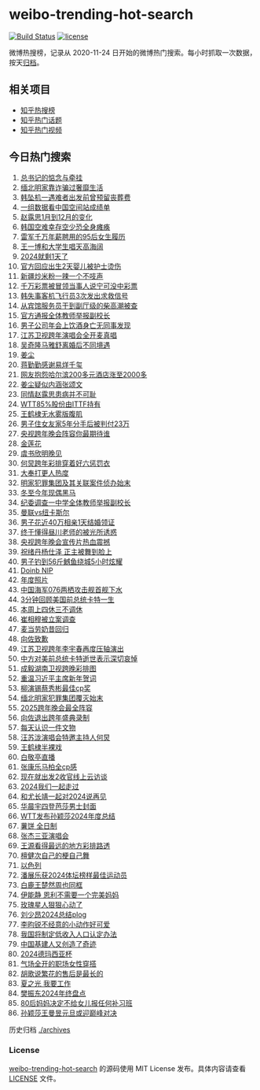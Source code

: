 # weibo-trending-hot-search

[![Build Status](https://github.com/justjavac/weibo-trending-hot-search/workflows/ci/badge.svg?branch=master)](https://github.com/justjavac/weibo-trending-hot-search/actions)
[![license](https://img.shields.io/github/license/justjavac/weibo-trending-hot-search)](https://github.com/justjavac/weibo-trending-hot-search/blob/master/LICENSE)

微博热搜榜，记录从 2020-11-24 日开始的微博热门搜索。每小时抓取一次数据，按天[归档](./archives)。

## 相关项目

- [知乎热搜榜](https://github.com/justjavac/zhihu-trending-top-search)
- [知乎热门话题](https://github.com/justjavac/zhihu-trending-hot-questions)
- [知乎热门视频](https://github.com/justjavac/zhihu-trending-hot-video)

## 今日热门搜索

<!-- BEGIN -->
<!-- 最后更新时间 Tue Dec 31 2024 05:13:05 GMT+0800 (China Standard Time) -->

1. [总书记的惦念与牵挂](https://s.weibo.com//weibo?q=%23%E6%80%BB%E4%B9%A6%E8%AE%B0%E7%9A%84%E6%83%A6%E5%BF%B5%E4%B8%8E%E7%89%B5%E6%8C%82%23&Refer=new_time)
1. [缅北明家靠诈骗过奢靡生活](https://s.weibo.com//weibo?q=%23%E7%BC%85%E5%8C%97%E6%98%8E%E5%AE%B6%E9%9D%A0%E8%AF%88%E9%AA%97%E8%BF%87%E5%A5%A2%E9%9D%A1%E7%94%9F%E6%B4%BB%23&t=31&band_rank=10&Refer=top)
1. [韩坠机一遇难者出发前曾预留丧葬费](https://s.weibo.com//weibo?q=%23%E9%9F%A9%E5%9D%A0%E6%9C%BA%E4%B8%80%E9%81%87%E9%9A%BE%E8%80%85%E5%87%BA%E5%8F%91%E5%89%8D%E6%9B%BE%E9%A2%84%E7%95%99%E4%B8%A7%E8%91%AC%E8%B4%B9%23&t=31&band_rank=2&Refer=top)
1. [一组数据看中国空间站成绩单](https://s.weibo.com//weibo?q=%23%E4%B8%80%E7%BB%84%E6%95%B0%E6%8D%AE%E7%9C%8B%E4%B8%AD%E5%9B%BD%E7%A9%BA%E9%97%B4%E7%AB%99%E6%88%90%E7%BB%A9%E5%8D%95%23&t=31&band_rank=3&Refer=top)
1. [赵露思1月到12月的变化](https://s.weibo.com//weibo?q=%23%E8%B5%B5%E9%9C%B2%E6%80%9D1%E6%9C%88%E5%88%B012%E6%9C%88%E7%9A%84%E5%8F%98%E5%8C%96%23&t=31&band_rank=26&Refer=top)
1. [韩国空难幸存空少恐全身瘫痪](https://s.weibo.com//weibo?q=%23%E9%9F%A9%E5%9B%BD%E7%A9%BA%E9%9A%BE%E5%B9%B8%E5%AD%98%E7%A9%BA%E5%B0%91%E6%81%90%E5%85%A8%E8%BA%AB%E7%98%AB%E7%97%AA%23&t=31&band_rank=5&Refer=top)
1. [雷军千万年薪聘用的95后女生履历](https://s.weibo.com//weibo?q=%23%E9%9B%B7%E5%86%9B%E5%8D%83%E4%B8%87%E5%B9%B4%E8%96%AA%E8%81%98%E7%94%A8%E7%9A%8495%E5%90%8E%E5%A5%B3%E7%94%9F%E5%B1%A5%E5%8E%86%23&t=31&band_rank=16&Refer=top)
1. [王一博和大学生唱天高海阔](https://s.weibo.com//weibo?q=%23%E7%8E%8B%E4%B8%80%E5%8D%9A%E5%92%8C%E5%A4%A7%E5%AD%A6%E7%94%9F%E5%94%B1%E5%A4%A9%E9%AB%98%E6%B5%B7%E9%98%94%23&t=31&band_rank=7&Refer=top)
1. [2024就剩1天了](https://s.weibo.com//weibo?q=%232024%E5%B0%B1%E5%89%A91%E5%A4%A9%E4%BA%86%23&t=31&band_rank=30&Refer=top)
1. [官方回应出生2天婴儿被护士烫伤](https://s.weibo.com//weibo?q=%23%E5%AE%98%E6%96%B9%E5%9B%9E%E5%BA%94%E5%87%BA%E7%94%9F2%E5%A4%A9%E5%A9%B4%E5%84%BF%E8%A2%AB%E6%8A%A4%E5%A3%AB%E7%83%AB%E4%BC%A4%23&t=31&band_rank=9&Refer=top)
1. [新疆炒米粉一辣一个不吱声](https://s.weibo.com//weibo?q=%23%E6%96%B0%E7%96%86%E7%82%92%E7%B1%B3%E7%B2%89%E4%B8%80%E8%BE%A3%E4%B8%80%E4%B8%AA%E4%B8%8D%E5%90%B1%E5%A3%B0%23&t=31&band_rank=10&Refer=top)
1. [千万彩票被冒领当事人说宁可没中彩票](https://s.weibo.com//weibo?q=%23%E5%8D%83%E4%B8%87%E5%BD%A9%E7%A5%A8%E8%A2%AB%E5%86%92%E9%A2%86%E5%BD%93%E4%BA%8B%E4%BA%BA%E8%AF%B4%E5%AE%81%E5%8F%AF%E6%B2%A1%E4%B8%AD%E5%BD%A9%E7%A5%A8%23&t=31&band_rank=36&Refer=top)
1. [韩失事客机飞行员3次发出求救信号](https://s.weibo.com//weibo?q=%23%E9%9F%A9%E5%A4%B1%E4%BA%8B%E5%AE%A2%E6%9C%BA%E9%A3%9E%E8%A1%8C%E5%91%983%E6%AC%A1%E5%8F%91%E5%87%BA%E6%B1%82%E6%95%91%E4%BF%A1%E5%8F%B7%23&t=31&band_rank=14&Refer=top)
1. [从宾馆服务员干到副厅级的柴高潮被查](https://s.weibo.com//weibo?q=%23%E4%BB%8E%E5%AE%BE%E9%A6%86%E6%9C%8D%E5%8A%A1%E5%91%98%E5%B9%B2%E5%88%B0%E5%89%AF%E5%8E%85%E7%BA%A7%E7%9A%84%E6%9F%B4%E9%AB%98%E6%BD%AE%E8%A2%AB%E6%9F%A5%23&t=31&band_rank=6&Refer=top)
1. [官方通报全体教师举报副校长](https://s.weibo.com//weibo?q=%23%E5%AE%98%E6%96%B9%E9%80%9A%E6%8A%A5%E5%85%A8%E4%BD%93%E6%95%99%E5%B8%88%E4%B8%BE%E6%8A%A5%E5%89%AF%E6%A0%A1%E9%95%BF%23&t=31&band_rank=14&Refer=top)
1. [男子公司年会上饮酒身亡无同事发现](https://s.weibo.com//weibo?q=%23%E7%94%B7%E5%AD%90%E5%85%AC%E5%8F%B8%E5%B9%B4%E4%BC%9A%E4%B8%8A%E9%A5%AE%E9%85%92%E8%BA%AB%E4%BA%A1%E6%97%A0%E5%90%8C%E4%BA%8B%E5%8F%91%E7%8E%B0%23&t=31&band_rank=19&Refer=top)
1. [江苏卫视跨年演唱会全开麦真唱](https://s.weibo.com//weibo?q=%23%E6%B1%9F%E8%8B%8F%E5%8D%AB%E8%A7%86%E8%B7%A8%E5%B9%B4%E6%BC%94%E5%94%B1%E4%BC%9A%E5%85%A8%E5%BC%80%E9%BA%A6%E7%9C%9F%E5%94%B1%23&t=31&band_rank=30&Refer=top)
1. [吴奇隆马雅舒离婚后不同境遇](https://s.weibo.com//weibo?q=%23%E5%90%B4%E5%A5%87%E9%9A%86%E9%A9%AC%E9%9B%85%E8%88%92%E7%A6%BB%E5%A9%9A%E5%90%8E%E4%B8%8D%E5%90%8C%E5%A2%83%E9%81%87%23&t=31&band_rank=21&Refer=top)
1. [姜尘](https://s.weibo.com//weibo?q=%E5%A7%9C%E5%B0%98&t=31&band_rank=24&Refer=top)
1. [蒋勤勤感谢易烊千玺](https://s.weibo.com//weibo?q=%23%E8%92%8B%E5%8B%A4%E5%8B%A4%E6%84%9F%E8%B0%A2%E6%98%93%E7%83%8A%E5%8D%83%E7%8E%BA%23&t=31&band_rank=31&Refer=top)
1. [网友抱怨哈尔滨200多元酒店涨至2000多](https://s.weibo.com//weibo?q=%23%E7%BD%91%E5%8F%8B%E6%8A%B1%E6%80%A8%E5%93%88%E5%B0%94%E6%BB%A8200%E5%A4%9A%E5%85%83%E9%85%92%E5%BA%97%E6%B6%A8%E8%87%B32000%E5%A4%9A%23&t=31&band_rank=18&Refer=top)
1. [姜尘疑似内涵张颂文](https://s.weibo.com//weibo?q=%23%E5%A7%9C%E5%B0%98%E7%96%91%E4%BC%BC%E5%86%85%E6%B6%B5%E5%BC%A0%E9%A2%82%E6%96%87%23&t=31&band_rank=1&Refer=top)
1. [同情赵露思患病并不可耻](https://s.weibo.com//weibo?q=%23%E5%90%8C%E6%83%85%E8%B5%B5%E9%9C%B2%E6%80%9D%E6%82%A3%E7%97%85%E5%B9%B6%E4%B8%8D%E5%8F%AF%E8%80%BB%23&t=31&band_rank=4&Refer=top)
1. [WTT85%股份由ITTF持有](https://s.weibo.com//weibo?q=%23WTT85%25%E8%82%A1%E4%BB%BD%E7%94%B1ITTF%E6%8C%81%E6%9C%89%23&t=31&band_rank=23&Refer=top)
1. [王鹤棣无水雾版腹肌](https://s.weibo.com//weibo?q=%23%E7%8E%8B%E9%B9%A4%E6%A3%A3%E6%97%A0%E6%B0%B4%E9%9B%BE%E7%89%88%E8%85%B9%E8%82%8C%23&t=31&band_rank=20&Refer=top)
1. [男子住女友家5年分手后被判付23万](https://s.weibo.com//weibo?q=%23%E7%94%B7%E5%AD%90%E4%BD%8F%E5%A5%B3%E5%8F%8B%E5%AE%B65%E5%B9%B4%E5%88%86%E6%89%8B%E5%90%8E%E8%A2%AB%E5%88%A4%E4%BB%9823%E4%B8%87%23&t=31&band_rank=38&Refer=top)
1. [央视跨年晚会阵容你最期待谁](https://s.weibo.com//weibo?q=%23%E5%A4%AE%E8%A7%86%E8%B7%A8%E5%B9%B4%E6%99%9A%E4%BC%9A%E9%98%B5%E5%AE%B9%E4%BD%A0%E6%9C%80%E6%9C%9F%E5%BE%85%E8%B0%81%23&t=31&band_rank=8&Refer=top)
1. [金莲花](https://s.weibo.com//weibo?q=%E9%87%91%E8%8E%B2%E8%8A%B1&t=31&band_rank=37&Refer=top)
1. [虞书欣明晚见](https://s.weibo.com//weibo?q=%23%E8%99%9E%E4%B9%A6%E6%AC%A3%E6%98%8E%E6%99%9A%E8%A7%81%23&t=31&band_rank=23&Refer=top)
1. [何炅跨年彩排穿着好六惩罚衣](https://s.weibo.com//weibo?q=%23%E4%BD%95%E7%82%85%E8%B7%A8%E5%B9%B4%E5%BD%A9%E6%8E%92%E7%A9%BF%E7%9D%80%E5%A5%BD%E5%85%AD%E6%83%A9%E7%BD%9A%E8%A1%A3%23&t=31&band_rank=13&Refer=top)
1. [大奉打更人热度](https://s.weibo.com//weibo?q=%E5%A4%A7%E5%A5%89%E6%89%93%E6%9B%B4%E4%BA%BA%E7%83%AD%E5%BA%A6&t=31&band_rank=15&Refer=top)
1. [明家犯罪集团及其关联案件侦办始末](https://s.weibo.com//weibo?q=%23%E6%98%8E%E5%AE%B6%E7%8A%AF%E7%BD%AA%E9%9B%86%E5%9B%A2%E5%8F%8A%E5%85%B6%E5%85%B3%E8%81%94%E6%A1%88%E4%BB%B6%E4%BE%A6%E5%8A%9E%E5%A7%8B%E6%9C%AB%23&t=31&band_rank=10&Refer=top)
1. [冬至今年现偶黑马](https://s.weibo.com//weibo?q=%E5%86%AC%E8%87%B3%E4%BB%8A%E5%B9%B4%E7%8E%B0%E5%81%B6%E9%BB%91%E9%A9%AC&t=31&band_rank=11&Refer=top)
1. [纪委调查一中学全体教师举报副校长](https://s.weibo.com//weibo?q=%23%E7%BA%AA%E5%A7%94%E8%B0%83%E6%9F%A5%E4%B8%80%E4%B8%AD%E5%AD%A6%E5%85%A8%E4%BD%93%E6%95%99%E5%B8%88%E4%B8%BE%E6%8A%A5%E5%89%AF%E6%A0%A1%E9%95%BF%23&t=31&band_rank=25&Refer=top)
1. [曼联vs纽卡斯尔](https://s.weibo.com//weibo?q=%23%E6%9B%BC%E8%81%94vs%E7%BA%BD%E5%8D%A1%E6%96%AF%E5%B0%94%23&t=31&band_rank=41&Refer=top)
1. [男子花近40万相亲1天结婚领证](https://s.weibo.com//weibo?q=%23%E7%94%B7%E5%AD%90%E8%8A%B1%E8%BF%9140%E4%B8%87%E7%9B%B8%E4%BA%B21%E5%A4%A9%E7%BB%93%E5%A9%9A%E9%A2%86%E8%AF%81%23&t=31&band_rank=29&Refer=top)
1. [终于懂得昼川老师的被光所诱惑](https://s.weibo.com//weibo?q=%E7%BB%88%E4%BA%8E%E6%87%82%E5%BE%97%E6%98%BC%E5%B7%9D%E8%80%81%E5%B8%88%E7%9A%84%E8%A2%AB%E5%85%89%E6%89%80%E8%AF%B1%E6%83%91&t=31&band_rank=23&Refer=top)
1. [央视跨年晚会宣传片热血震撼](https://s.weibo.com//weibo?q=%23%E5%A4%AE%E8%A7%86%E8%B7%A8%E5%B9%B4%E6%99%9A%E4%BC%9A%E5%AE%A3%E4%BC%A0%E7%89%87%E7%83%AD%E8%A1%80%E9%9C%87%E6%92%BC%23&t=31&band_rank=31&Refer=top)
1. [祝绪丹杨仕泽 正主被舞到脸上](https://s.weibo.com//weibo?q=%E7%A5%9D%E7%BB%AA%E4%B8%B9%E6%9D%A8%E4%BB%95%E6%B3%BD%20%E6%AD%A3%E4%B8%BB%E8%A2%AB%E8%88%9E%E5%88%B0%E8%84%B8%E4%B8%8A&t=31&band_rank=22&Refer=top)
1. [男子钓到56斤鳡鱼绕城5小时炫耀](https://s.weibo.com//weibo?q=%23%E7%94%B7%E5%AD%90%E9%92%93%E5%88%B056%E6%96%A4%E9%B3%A1%E9%B1%BC%E7%BB%95%E5%9F%8E5%E5%B0%8F%E6%97%B6%E7%82%AB%E8%80%80%23&t=31&band_rank=39&Refer=top)
1. [Doinb NIP](https://s.weibo.com//weibo?q=Doinb%20NIP&t=31&band_rank=34&Refer=top)
1. [年度照片](https://s.weibo.com//weibo?q=%E5%B9%B4%E5%BA%A6%E7%85%A7%E7%89%87&t=31&band_rank=20&Refer=top)
1. [中国海军076两栖攻击舰首舰下水](https://s.weibo.com//weibo?q=%23%E4%B8%AD%E5%9B%BD%E6%B5%B7%E5%86%9B076%E4%B8%A4%E6%A0%96%E6%94%BB%E5%87%BB%E8%88%B0%E9%A6%96%E8%88%B0%E4%B8%8B%E6%B0%B4%23&t=31&band_rank=10&Refer=top)
1. [3分钟回顾美国前总统卡特一生](https://s.weibo.com//weibo?q=%233%E5%88%86%E9%92%9F%E5%9B%9E%E9%A1%BE%E7%BE%8E%E5%9B%BD%E5%89%8D%E6%80%BB%E7%BB%9F%E5%8D%A1%E7%89%B9%E4%B8%80%E7%94%9F%23&t=31&band_rank=43&Refer=top)
1. [本周上四休三不调休](https://s.weibo.com//weibo?q=%23%E6%9C%AC%E5%91%A8%E4%B8%8A%E5%9B%9B%E4%BC%91%E4%B8%89%E4%B8%8D%E8%B0%83%E4%BC%91%23&t=31&band_rank=20&Refer=top)
1. [崔相穆被立案调查](https://s.weibo.com//weibo?q=%23%E5%B4%94%E7%9B%B8%E7%A9%86%E8%A2%AB%E7%AB%8B%E6%A1%88%E8%B0%83%E6%9F%A5%23&t=31&band_rank=45&Refer=top)
1. [麦当劳奶昔回归](https://s.weibo.com//weibo?q=%E9%BA%A6%E5%BD%93%E5%8A%B3%E5%A5%B6%E6%98%94%E5%9B%9E%E5%BD%92&t=31&band_rank=17&Refer=top)
1. [向佐致歉](https://s.weibo.com//weibo?q=%23%E5%90%91%E4%BD%90%E8%87%B4%E6%AD%89%23&t=31&band_rank=44&Refer=top)
1. [江苏卫视跨年李宇春再度压轴演出](https://s.weibo.com//weibo?q=%23%E6%B1%9F%E8%8B%8F%E5%8D%AB%E8%A7%86%E8%B7%A8%E5%B9%B4%E6%9D%8E%E5%AE%87%E6%98%A5%E5%86%8D%E5%BA%A6%E5%8E%8B%E8%BD%B4%E6%BC%94%E5%87%BA%23&t=31&band_rank=28&Refer=top)
1. [中方对美前总统卡特逝世表示深切哀悼](https://s.weibo.com//weibo?q=%23%E4%B8%AD%E6%96%B9%E5%AF%B9%E7%BE%8E%E5%89%8D%E6%80%BB%E7%BB%9F%E5%8D%A1%E7%89%B9%E9%80%9D%E4%B8%96%E8%A1%A8%E7%A4%BA%E6%B7%B1%E5%88%87%E5%93%80%E6%82%BC%23&t=31&band_rank=26&Refer=top)
1. [成毅湖南卫视跨晚彩排图](https://s.weibo.com//weibo?q=%23%E6%88%90%E6%AF%85%E6%B9%96%E5%8D%97%E5%8D%AB%E8%A7%86%E8%B7%A8%E6%99%9A%E5%BD%A9%E6%8E%92%E5%9B%BE%23&t=31&band_rank=50&Refer=top)
1. [重温习近平主席新年贺词](https://s.weibo.com//weibo?q=%23%E9%87%8D%E6%B8%A9%E4%B9%A0%E8%BF%91%E5%B9%B3%E4%B8%BB%E5%B8%AD%E6%96%B0%E5%B9%B4%E8%B4%BA%E8%AF%8D%23&Refer=new_time)
1. [柳演锡蔡秀彬最佳cp奖](https://s.weibo.com//weibo?q=%23%E6%9F%B3%E6%BC%94%E9%94%A1%E8%94%A1%E7%A7%80%E5%BD%AC%E6%9C%80%E4%BD%B3cp%E5%A5%96%23&t=31&band_rank=12&Refer=top)
1. [缅北明家犯罪集团覆灭始末](https://s.weibo.com//weibo?q=%23%E7%BC%85%E5%8C%97%E6%98%8E%E5%AE%B6%E7%8A%AF%E7%BD%AA%E9%9B%86%E5%9B%A2%E8%A6%86%E7%81%AD%E5%A7%8B%E6%9C%AB%23&t=31&band_rank=32&Refer=top)
1. [2025跨年晚会最全阵容](https://s.weibo.com//weibo?q=%232025%E8%B7%A8%E5%B9%B4%E6%99%9A%E4%BC%9A%E6%9C%80%E5%85%A8%E9%98%B5%E5%AE%B9%23&t=31&band_rank=32&Refer=top)
1. [向佐退出跨年盛典录制](https://s.weibo.com//weibo?q=%23%E5%90%91%E4%BD%90%E9%80%80%E5%87%BA%E8%B7%A8%E5%B9%B4%E7%9B%9B%E5%85%B8%E5%BD%95%E5%88%B6%23&t=31&band_rank=48&Refer=top)
1. [每天认识一件文物](https://s.weibo.com//weibo?q=%23%E6%AF%8F%E5%A4%A9%E8%AE%A4%E8%AF%86%E4%B8%80%E4%BB%B6%E6%96%87%E7%89%A9%23&t=31&band_rank=49&Refer=top)
1. [汪苏泷演唱会特邀主持人何炅](https://s.weibo.com//weibo?q=%23%E6%B1%AA%E8%8B%8F%E6%B3%B7%E6%BC%94%E5%94%B1%E4%BC%9A%E7%89%B9%E9%82%80%E4%B8%BB%E6%8C%81%E4%BA%BA%E4%BD%95%E7%82%85%23&t=31&band_rank=33&Refer=top)
1. [王鹤棣半裸戏](https://s.weibo.com//weibo?q=%E7%8E%8B%E9%B9%A4%E6%A3%A3%E5%8D%8A%E8%A3%B8%E6%88%8F&t=31&band_rank=32&Refer=top)
1. [白敬亭直播](https://s.weibo.com//weibo?q=%E7%99%BD%E6%95%AC%E4%BA%AD%E7%9B%B4%E6%92%AD&t=31&band_rank=27&Refer=top)
1. [张康乐马柏全cp感](https://s.weibo.com//weibo?q=%E5%BC%A0%E5%BA%B7%E4%B9%90%E9%A9%AC%E6%9F%8F%E5%85%A8cp%E6%84%9F&t=31&band_rank=33&Refer=top)
1. [现在就出发2收官线上云访谈](https://s.weibo.com//weibo?q=%23%E7%8E%B0%E5%9C%A8%E5%B0%B1%E5%87%BA%E5%8F%912%E6%94%B6%E5%AE%98%E7%BA%BF%E4%B8%8A%E4%BA%91%E8%AE%BF%E8%B0%88%23&t=31&band_rank=42&Refer=top)
1. [2024我们一起走过](https://s.weibo.com//weibo?q=%232024%E6%88%91%E4%BB%AC%E4%B8%80%E8%B5%B7%E8%B5%B0%E8%BF%87%23&t=31&band_rank=48&Refer=top)
1. [和尤长靖一起对2024说再见](https://s.weibo.com//weibo?q=%23%E5%92%8C%E5%B0%A4%E9%95%BF%E9%9D%96%E4%B8%80%E8%B5%B7%E5%AF%B92024%E8%AF%B4%E5%86%8D%E8%A7%81%23&t=31&band_rank=47&Refer=top)
1. [华晨宇四登芭莎男士封面](https://s.weibo.com//weibo?q=%23%E5%8D%8E%E6%99%A8%E5%AE%87%E5%9B%9B%E7%99%BB%E8%8A%AD%E8%8E%8E%E7%94%B7%E5%A3%AB%E5%B0%81%E9%9D%A2%23&t=31&band_rank=29&Refer=top)
1. [WTT发布孙颖莎2024年度总结](https://s.weibo.com//weibo?q=%23WTT%E5%8F%91%E5%B8%83%E5%AD%99%E9%A2%96%E8%8E%8E2024%E5%B9%B4%E5%BA%A6%E6%80%BB%E7%BB%93%23&t=31&band_rank=25&Refer=top)
1. [薯饼 全日制](https://s.weibo.com//weibo?q=%E8%96%AF%E9%A5%BC%20%E5%85%A8%E6%97%A5%E5%88%B6&t=31&band_rank=20&Refer=top)
1. [张杰三亚演唱会](https://s.weibo.com//weibo?q=%23%E5%BC%A0%E6%9D%B0%E4%B8%89%E4%BA%9A%E6%BC%94%E5%94%B1%E4%BC%9A%23&t=31&band_rank=46&Refer=top)
1. [王源看得最远的地方彩排路透](https://s.weibo.com//weibo?q=%23%E7%8E%8B%E6%BA%90%E7%9C%8B%E5%BE%97%E6%9C%80%E8%BF%9C%E7%9A%84%E5%9C%B0%E6%96%B9%E5%BD%A9%E6%8E%92%E8%B7%AF%E9%80%8F%23&t=31&band_rank=48&Refer=top)
1. [檀健次自己的梗自己舞](https://s.weibo.com//weibo?q=%23%E6%AA%80%E5%81%A5%E6%AC%A1%E8%87%AA%E5%B7%B1%E7%9A%84%E6%A2%97%E8%87%AA%E5%B7%B1%E8%88%9E%23&t=31&band_rank=49&Refer=top)
1. [以色列](https://s.weibo.com//weibo?q=%E4%BB%A5%E8%89%B2%E5%88%97&t=31&band_rank=49&Refer=top)
1. [潘展乐获2024体坛榜样最佳运动员](https://s.weibo.com//weibo?q=%23%E6%BD%98%E5%B1%95%E4%B9%90%E8%8E%B72024%E4%BD%93%E5%9D%9B%E6%A6%9C%E6%A0%B7%E6%9C%80%E4%BD%B3%E8%BF%90%E5%8A%A8%E5%91%98%23&t=31&band_rank=25&Refer=top)
1. [白鹿王楚然周也同框](https://s.weibo.com//weibo?q=%23%E7%99%BD%E9%B9%BF%E7%8E%8B%E6%A5%9A%E7%84%B6%E5%91%A8%E4%B9%9F%E5%90%8C%E6%A1%86%23&t=31&band_rank=41&Refer=top)
1. [伊能静 恩利不需要一个完美妈妈](https://s.weibo.com//weibo?q=%E4%BC%8A%E8%83%BD%E9%9D%99%20%E6%81%A9%E5%88%A9%E4%B8%8D%E9%9C%80%E8%A6%81%E4%B8%80%E4%B8%AA%E5%AE%8C%E7%BE%8E%E5%A6%88%E5%A6%88&t=31&band_rank=42&Refer=top)
1. [玫瑰星人狠狠心动了](https://s.weibo.com//weibo?q=%E7%8E%AB%E7%91%B0%E6%98%9F%E4%BA%BA%E7%8B%A0%E7%8B%A0%E5%BF%83%E5%8A%A8%E4%BA%86&t=31&band_rank=36&Refer=top)
1. [刘少昂2024总结plog](https://s.weibo.com//weibo?q=%E5%88%98%E5%B0%91%E6%98%822024%E6%80%BB%E7%BB%93plog&t=31&band_rank=44&Refer=top)
1. [李昀锐不经意的小动作好可爱](https://s.weibo.com//weibo?q=%23%E6%9D%8E%E6%98%80%E9%94%90%E4%B8%8D%E7%BB%8F%E6%84%8F%E7%9A%84%E5%B0%8F%E5%8A%A8%E4%BD%9C%E5%A5%BD%E5%8F%AF%E7%88%B1%23&t=31&band_rank=45&Refer=top)
1. [我国将制定低收入人口认定办法](https://s.weibo.com//weibo?q=%23%E6%88%91%E5%9B%BD%E5%B0%86%E5%88%B6%E5%AE%9A%E4%BD%8E%E6%94%B6%E5%85%A5%E4%BA%BA%E5%8F%A3%E8%AE%A4%E5%AE%9A%E5%8A%9E%E6%B3%95%23&t=31&band_rank=35&Refer=top)
1. [中国基建人又创造了奇迹](https://s.weibo.com//weibo?q=%23%E4%B8%AD%E5%9B%BD%E5%9F%BA%E5%BB%BA%E4%BA%BA%E5%8F%88%E5%88%9B%E9%80%A0%E4%BA%86%E5%A5%87%E8%BF%B9%23&t=31&band_rank=3&Refer=top)
1. [2024德玛西亚杯](https://s.weibo.com//weibo?q=2024%E5%BE%B7%E7%8E%9B%E8%A5%BF%E4%BA%9A%E6%9D%AF&t=31&band_rank=25&Refer=top)
1. [气场全开的职场女性穿搭](https://s.weibo.com//weibo?q=%E6%B0%94%E5%9C%BA%E5%85%A8%E5%BC%80%E7%9A%84%E8%81%8C%E5%9C%BA%E5%A5%B3%E6%80%A7%E7%A9%BF%E6%90%AD&t=31&band_rank=40&Refer=top)
1. [胡歌说繁花的售后是最长的](https://s.weibo.com//weibo?q=%23%E8%83%A1%E6%AD%8C%E8%AF%B4%E7%B9%81%E8%8A%B1%E7%9A%84%E5%94%AE%E5%90%8E%E6%98%AF%E6%9C%80%E9%95%BF%E7%9A%84%23&t=31&band_rank=43&Refer=top)
1. [夏之光 我要工作](https://s.weibo.com//weibo?q=%E5%A4%8F%E4%B9%8B%E5%85%89%20%E6%88%91%E8%A6%81%E5%B7%A5%E4%BD%9C&t=31&band_rank=46&Refer=top)
1. [樊振东2024年终盘点](https://s.weibo.com//weibo?q=%E6%A8%8A%E6%8C%AF%E4%B8%9C2024%E5%B9%B4%E7%BB%88%E7%9B%98%E7%82%B9&t=31&band_rank=47&Refer=top)
1. [80后妈妈决定不给女儿报任何补习班](https://s.weibo.com//weibo?q=%2380%E5%90%8E%E5%A6%88%E5%A6%88%E5%86%B3%E5%AE%9A%E4%B8%8D%E7%BB%99%E5%A5%B3%E5%84%BF%E6%8A%A5%E4%BB%BB%E4%BD%95%E8%A1%A5%E4%B9%A0%E7%8F%AD%23&t=31&band_rank=48&Refer=top)
1. [孙颖莎王曼昱元旦或迎巅峰对决](https://s.weibo.com//weibo?q=%23%E5%AD%99%E9%A2%96%E8%8E%8E%E7%8E%8B%E6%9B%BC%E6%98%B1%E5%85%83%E6%97%A6%E6%88%96%E8%BF%8E%E5%B7%85%E5%B3%B0%E5%AF%B9%E5%86%B3%23&t=31&band_rank=50&Refer=top)

<!-- END -->

历史归档 [./archives](./archives)

### License

[weibo-trending-hot-search](https://github.com/justjavac/weibo-trending-hot-search) 的源码使用 MIT License
发布。具体内容请查看 [LICENSE](./LICENSE) 文件。
